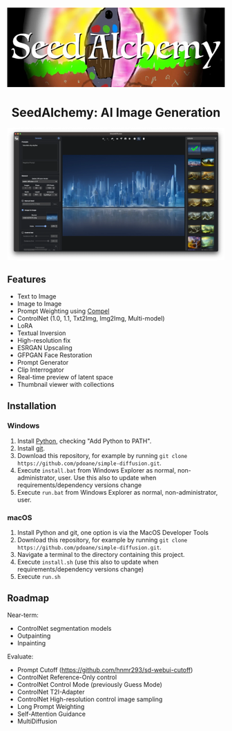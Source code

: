 <div align="center">

![Logo](docs/logo.webp)

# SeedAlchemy: AI Image Generation

![Screenshot](docs/screenshot.webp)

</div>

## Features

- Text to Image
- Image to Image
- Prompt Weighting using [Compel](https://github.com/damian0815/compel/blob/main/Reference.md)
- ControlNet (1.0, 1.1, Txt2Img, Img2Img, Multi-model)
- LoRA
- Textual Inversion
- High-resolution fix
- ESRGAN Upscaling
- GFPGAN Face Restoration
- Prompt Generator
- Clip Interrogator
- Real-time preview of latent space
- Thumbnail viewer with collections

## Installation

### Windows

1. Install [Python](https://www.python.org/downloads/windows/), checking "Add Python to PATH".
2. Install [git](https://git-scm.com/download/win).
3. Download this repository, for example by running `git clone https://github.com/pdoane/simple-diffusion.git`.
4. Execute `install.bat` from Windows Explorer as normal, non-administrator, user.
   Use this also to update when requirements/dependency versions change
5. Execute `run.bat` from Windows Explorer as normal, non-administrator, user.

### macOS

1. Install Python and git, one option is via the MacOS Developer Tools
2. Download this repository, for example by running `git clone https://github.com/pdoane/simple-diffusion.git`.
3. Navigate a terminal to the directory containing this project.
4. Execute `install.sh` (use this also to update when requirements/dependency versions change)
5. Execute `run.sh`

## Roadmap

Near-term:
- ControlNet segmentation models
- Outpainting
- Inpainting

Evaluate:
- Prompt Cutoff (https://github.com/hnmr293/sd-webui-cutoff)
- ControlNet Reference-Only control
- ControlNet Control Mode (previously Guess Mode)
- ControlNet T2I-Adapter
- ControlNet High-resolution control image sampling
- Long Prompt Weighting
- Self-Attention Guidance
- MultiDiffusion
